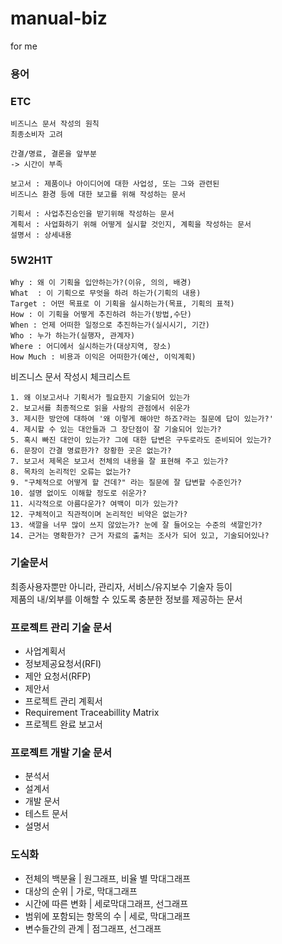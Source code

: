 # manual-biz
for me


### 용어

### ETC
```
비즈니스 문서 작성의 원칙
최종소비자 고려

간결/명료, 결론을 앞부분
-> 시간이 부족

보고서 : 제품이나 아이디어에 대한 사업성, 또는 그와 관련된
비즈니스 환경 등에 대한 보고를 위해 작성하는 문서

기획서 : 사업추진승인을 받기위해 작성하는 문서
계획서 : 사업화하기 위해 어떻게 실시할 것인지, 계획을 작성하는 문서
설명서 : 상세내용
```

### 5W2H1T
```
Why : 왜 이 기획을 입안하는가?(이유, 의의, 배경)
What  : 이 기획으로 무엇을 하려 하는가(기획의 내용)
Target : 어떤 목표로 이 기획을 실시하는가(목표, 기획의 표적)
How : 이 기획을 어떻게 추진하려 하는가(방법,수단)
When : 언제 어떠한 일정으로 추진하는가(실시시기, 기간)
Who : 누가 하는가(실행자, 관계자)
Where : 어디에서 실시하는가(대상지역, 장소)
How Much : 비용과 이익은 어떠한가(예산, 이익계획)
```

비즈니스 문서 작성시 체크리스트
```
1. 왜 이보고서나 기획서가 필요한지 기술되어 있는가
2. 보고서를 최종적으로 읽을 사람의 관점에서 쉬운가
3. 제시한 방안에 대하여 '왜 이렇게 해야만 하죠?라는 질문에 답이 있는가?'
4. 제시할 수 있는 대안들과 그 장단점이 잘 기술되어 있는가?
5. 혹시 빠진 대안이 있는가? 그에 대한 답변은 구두로라도 준비되어 있는가?
6. 문장이 간결 명료한가? 장황한 곳은 없는가?
7. 보고서 제목은 보고서 전체의 내용을 잘 표현해 주고 있는가?
8. 목차의 논리적인 오류는 없는가?
9. "구체적으로 어떻게 할 건데?" 라는 질문에 잘 답변할 수준인가?
10. 설명 없이도 이해할 정도로 쉬운가?
11. 시각적으로 아름다운가? 여백이 미가 있는가?
12. 구체적이고 직관적이며 논리적인 비약은 없는가?
13. 색깔을 너무 많이 쓰지 않았는가? 눈에 잘 들어오는 수준의 색깔인가?
14. 근거는 명확한가? 근거 자료의 출처는 조사가 되어 있고, 기술되어있나?
```

### 기술문서
최종사용자뿐만 아니라, 관리자, 서비스/유지보수 기술자 등이   
제품의 내/외부를 이해할 수 있도록 충분한 정보를 제공하는 문서   


### 프로젝트 관리 기술 문서
- 사업계획서
- 정보제공요청서(RFI)
- 제안 요청서(RFP)
- 제안서
- 프로젝트 관리 계획서
- Requirement Traceabillity Matrix
- 프로젝트 완료 보고서


### 프로젝트 개발 기술 문서
- 분석서
- 설계서
- 개발 문서
- 테스트 문서
- 설명서

### 도식화
- 전체의 백분율 | 원그래프, 비율 별 막대그래프
- 대상의 순위 | 가로, 막대그래프
- 시간에 따른 변화 | 세로막대그래프, 선그래프
- 범위에 포함되는 항목의 수 | 세로, 막대그래프
- 변수들간의 관계 | 점그래프, 선그래프



